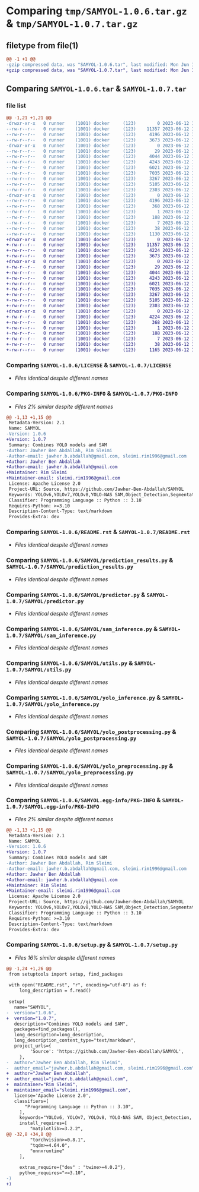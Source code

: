 # Comparing `tmp/SAMYOL-1.0.6.tar.gz` & `tmp/SAMYOL-1.0.7.tar.gz`

## filetype from file(1)

```diff
@@ -1 +1 @@
-gzip compressed data, was "SAMYOL-1.0.6.tar", last modified: Mon Jun 12 10:21:50 2023, max compression
+gzip compressed data, was "SAMYOL-1.0.7.tar", last modified: Mon Jun 12 10:48:04 2023, max compression
```

## Comparing `SAMYOL-1.0.6.tar` & `SAMYOL-1.0.7.tar`

### file list

```diff
@@ -1,21 +1,21 @@
-drwxr-xr-x   0 runner    (1001) docker     (123)        0 2023-06-12 10:21:50.519127 SAMYOL-1.0.6/
--rw-r--r--   0 runner    (1001) docker     (123)    11357 2023-06-12 10:21:40.000000 SAMYOL-1.0.6/LICENSE
--rw-r--r--   0 runner    (1001) docker     (123)     4196 2023-06-12 10:21:50.519127 SAMYOL-1.0.6/PKG-INFO
--rw-r--r--   0 runner    (1001) docker     (123)     3673 2023-06-12 10:21:40.000000 SAMYOL-1.0.6/README.rst
-drwxr-xr-x   0 runner    (1001) docker     (123)        0 2023-06-12 10:21:50.519127 SAMYOL-1.0.6/SAMYOL/
--rw-r--r--   0 runner    (1001) docker     (123)       29 2023-06-12 10:21:40.000000 SAMYOL-1.0.6/SAMYOL/__init__.py
--rw-r--r--   0 runner    (1001) docker     (123)     4044 2023-06-12 10:21:40.000000 SAMYOL-1.0.6/SAMYOL/prediction_results.py
--rw-r--r--   0 runner    (1001) docker     (123)     4243 2023-06-12 10:21:40.000000 SAMYOL-1.0.6/SAMYOL/predictor.py
--rw-r--r--   0 runner    (1001) docker     (123)     6021 2023-06-12 10:21:40.000000 SAMYOL-1.0.6/SAMYOL/sam_inference.py
--rw-r--r--   0 runner    (1001) docker     (123)     7035 2023-06-12 10:21:40.000000 SAMYOL-1.0.6/SAMYOL/utils.py
--rw-r--r--   0 runner    (1001) docker     (123)     3267 2023-06-12 10:21:40.000000 SAMYOL-1.0.6/SAMYOL/yolo_inference.py
--rw-r--r--   0 runner    (1001) docker     (123)     5105 2023-06-12 10:21:40.000000 SAMYOL-1.0.6/SAMYOL/yolo_postprocessing.py
--rw-r--r--   0 runner    (1001) docker     (123)     2303 2023-06-12 10:21:40.000000 SAMYOL-1.0.6/SAMYOL/yolo_preprocessing.py
-drwxr-xr-x   0 runner    (1001) docker     (123)        0 2023-06-12 10:21:50.519127 SAMYOL-1.0.6/SAMYOL.egg-info/
--rw-r--r--   0 runner    (1001) docker     (123)     4196 2023-06-12 10:21:50.000000 SAMYOL-1.0.6/SAMYOL.egg-info/PKG-INFO
--rw-r--r--   0 runner    (1001) docker     (123)      368 2023-06-12 10:21:50.000000 SAMYOL-1.0.6/SAMYOL.egg-info/SOURCES.txt
--rw-r--r--   0 runner    (1001) docker     (123)        1 2023-06-12 10:21:50.000000 SAMYOL-1.0.6/SAMYOL.egg-info/dependency_links.txt
--rw-r--r--   0 runner    (1001) docker     (123)      188 2023-06-12 10:21:50.000000 SAMYOL-1.0.6/SAMYOL.egg-info/requires.txt
--rw-r--r--   0 runner    (1001) docker     (123)        7 2023-06-12 10:21:50.000000 SAMYOL-1.0.6/SAMYOL.egg-info/top_level.txt
--rw-r--r--   0 runner    (1001) docker     (123)       38 2023-06-12 10:21:50.519127 SAMYOL-1.0.6/setup.cfg
--rw-r--r--   0 runner    (1001) docker     (123)     1130 2023-06-12 10:21:40.000000 SAMYOL-1.0.6/setup.py
+drwxr-xr-x   0 runner    (1001) docker     (123)        0 2023-06-12 10:48:04.788470 SAMYOL-1.0.7/
+-rw-r--r--   0 runner    (1001) docker     (123)    11357 2023-06-12 10:47:50.000000 SAMYOL-1.0.7/LICENSE
+-rw-r--r--   0 runner    (1001) docker     (123)     4224 2023-06-12 10:48:04.788470 SAMYOL-1.0.7/PKG-INFO
+-rw-r--r--   0 runner    (1001) docker     (123)     3673 2023-06-12 10:47:50.000000 SAMYOL-1.0.7/README.rst
+drwxr-xr-x   0 runner    (1001) docker     (123)        0 2023-06-12 10:48:04.784470 SAMYOL-1.0.7/SAMYOL/
+-rw-r--r--   0 runner    (1001) docker     (123)       29 2023-06-12 10:47:50.000000 SAMYOL-1.0.7/SAMYOL/__init__.py
+-rw-r--r--   0 runner    (1001) docker     (123)     4044 2023-06-12 10:47:50.000000 SAMYOL-1.0.7/SAMYOL/prediction_results.py
+-rw-r--r--   0 runner    (1001) docker     (123)     4243 2023-06-12 10:47:50.000000 SAMYOL-1.0.7/SAMYOL/predictor.py
+-rw-r--r--   0 runner    (1001) docker     (123)     6021 2023-06-12 10:47:50.000000 SAMYOL-1.0.7/SAMYOL/sam_inference.py
+-rw-r--r--   0 runner    (1001) docker     (123)     7035 2023-06-12 10:47:50.000000 SAMYOL-1.0.7/SAMYOL/utils.py
+-rw-r--r--   0 runner    (1001) docker     (123)     3267 2023-06-12 10:47:50.000000 SAMYOL-1.0.7/SAMYOL/yolo_inference.py
+-rw-r--r--   0 runner    (1001) docker     (123)     5105 2023-06-12 10:47:50.000000 SAMYOL-1.0.7/SAMYOL/yolo_postprocessing.py
+-rw-r--r--   0 runner    (1001) docker     (123)     2303 2023-06-12 10:47:50.000000 SAMYOL-1.0.7/SAMYOL/yolo_preprocessing.py
+drwxr-xr-x   0 runner    (1001) docker     (123)        0 2023-06-12 10:48:04.788470 SAMYOL-1.0.7/SAMYOL.egg-info/
+-rw-r--r--   0 runner    (1001) docker     (123)     4224 2023-06-12 10:48:04.000000 SAMYOL-1.0.7/SAMYOL.egg-info/PKG-INFO
+-rw-r--r--   0 runner    (1001) docker     (123)      368 2023-06-12 10:48:04.000000 SAMYOL-1.0.7/SAMYOL.egg-info/SOURCES.txt
+-rw-r--r--   0 runner    (1001) docker     (123)        1 2023-06-12 10:48:04.000000 SAMYOL-1.0.7/SAMYOL.egg-info/dependency_links.txt
+-rw-r--r--   0 runner    (1001) docker     (123)      188 2023-06-12 10:48:04.000000 SAMYOL-1.0.7/SAMYOL.egg-info/requires.txt
+-rw-r--r--   0 runner    (1001) docker     (123)        7 2023-06-12 10:48:04.000000 SAMYOL-1.0.7/SAMYOL.egg-info/top_level.txt
+-rw-r--r--   0 runner    (1001) docker     (123)       38 2023-06-12 10:48:04.788470 SAMYOL-1.0.7/setup.cfg
+-rw-r--r--   0 runner    (1001) docker     (123)     1165 2023-06-12 10:47:50.000000 SAMYOL-1.0.7/setup.py
```

### Comparing `SAMYOL-1.0.6/LICENSE` & `SAMYOL-1.0.7/LICENSE`

 * *Files identical despite different names*

### Comparing `SAMYOL-1.0.6/PKG-INFO` & `SAMYOL-1.0.7/PKG-INFO`

 * *Files 2% similar despite different names*

```diff
@@ -1,13 +1,15 @@
 Metadata-Version: 2.1
 Name: SAMYOL
-Version: 1.0.6
+Version: 1.0.7
 Summary: Combines YOLO models and SAM
-Author: Jawher Ben Abdallah, Rim Sleimi
-Author-email: jawher.b.abdallah@gmail.com, sleimi.rim1996@gmail.com
+Author: Jawher Ben Abdallah
+Author-email: jawher.b.abdallah@gmail.com
+Maintainer: Rim Sleimi
+Maintainer-email: sleimi.rim1996@gmail.com
 License: Apache License 2.0
 Project-URL: Source, https://github.com/Jawher-Ben-Abdallah/SAMYOL
 Keywords: YOLOv6,YOLOv7,YOLOv8,YOLO-NAS SAM,Object_Detection,Segmentation
 Classifier: Programming Language :: Python :: 3.10
 Requires-Python: >=3.10
 Description-Content-Type: text/markdown
 Provides-Extra: dev
```

### Comparing `SAMYOL-1.0.6/README.rst` & `SAMYOL-1.0.7/README.rst`

 * *Files identical despite different names*

### Comparing `SAMYOL-1.0.6/SAMYOL/prediction_results.py` & `SAMYOL-1.0.7/SAMYOL/prediction_results.py`

 * *Files identical despite different names*

### Comparing `SAMYOL-1.0.6/SAMYOL/predictor.py` & `SAMYOL-1.0.7/SAMYOL/predictor.py`

 * *Files identical despite different names*

### Comparing `SAMYOL-1.0.6/SAMYOL/sam_inference.py` & `SAMYOL-1.0.7/SAMYOL/sam_inference.py`

 * *Files identical despite different names*

### Comparing `SAMYOL-1.0.6/SAMYOL/utils.py` & `SAMYOL-1.0.7/SAMYOL/utils.py`

 * *Files identical despite different names*

### Comparing `SAMYOL-1.0.6/SAMYOL/yolo_inference.py` & `SAMYOL-1.0.7/SAMYOL/yolo_inference.py`

 * *Files identical despite different names*

### Comparing `SAMYOL-1.0.6/SAMYOL/yolo_postprocessing.py` & `SAMYOL-1.0.7/SAMYOL/yolo_postprocessing.py`

 * *Files identical despite different names*

### Comparing `SAMYOL-1.0.6/SAMYOL/yolo_preprocessing.py` & `SAMYOL-1.0.7/SAMYOL/yolo_preprocessing.py`

 * *Files identical despite different names*

### Comparing `SAMYOL-1.0.6/SAMYOL.egg-info/PKG-INFO` & `SAMYOL-1.0.7/SAMYOL.egg-info/PKG-INFO`

 * *Files 2% similar despite different names*

```diff
@@ -1,13 +1,15 @@
 Metadata-Version: 2.1
 Name: SAMYOL
-Version: 1.0.6
+Version: 1.0.7
 Summary: Combines YOLO models and SAM
-Author: Jawher Ben Abdallah, Rim Sleimi
-Author-email: jawher.b.abdallah@gmail.com, sleimi.rim1996@gmail.com
+Author: Jawher Ben Abdallah
+Author-email: jawher.b.abdallah@gmail.com
+Maintainer: Rim Sleimi
+Maintainer-email: sleimi.rim1996@gmail.com
 License: Apache License 2.0
 Project-URL: Source, https://github.com/Jawher-Ben-Abdallah/SAMYOL
 Keywords: YOLOv6,YOLOv7,YOLOv8,YOLO-NAS SAM,Object_Detection,Segmentation
 Classifier: Programming Language :: Python :: 3.10
 Requires-Python: >=3.10
 Description-Content-Type: text/markdown
 Provides-Extra: dev
```

### Comparing `SAMYOL-1.0.6/setup.py` & `SAMYOL-1.0.7/setup.py`

 * *Files 16% similar despite different names*

```diff
@@ -1,24 +1,26 @@
 from setuptools import setup, find_packages
 
 with open("README.rst", "r", encoding="utf-8") as f:
     long_description = f.read()
 
 setup(
   name="SAMYOL",
-  version="1.0.6",
+  version="1.0.7",
   description="Combines YOLO models and SAM",
   packages=find_packages(),
   long_description=long_description,
   long_description_content_type="text/markdown",
   project_urls={
         'Source': 'https://github.com/Jawher-Ben-Abdallah/SAMYOL',
     },
-  author="Jawher Ben Abdallah, Rim Sleimi",
-  author_email="jawher.b.abdallah@gmail.com, sleimi.rim1996@gmail.com",
+  author="Jawher Ben Abdallah",
+  author_email="jawher.b.abdallah@gmail.com",
+  maintainer="Rim Sleimi",
+  maintainer_email="sleimi.rim1996@gmail.com",
   license='Apache License 2.0',
   classifiers=[
       "Programming Language :: Python :: 3.10",
     ],
     keywords="YOLOv6, YOLOv7, YOLOv8, YOLO-NAS SAM, Object_Detection, Segmentation",
     install_requires=[
         "matplotlib>=3.2.2",
@@ -32,8 +34,8 @@
         "torchvision>=0.8.1",
         "tqdm>=4.64.0", 
         "onnxruntime"
     ],
     
     extras_require={"dev" : "twine>=4.0.2"},
     python_requires=">=3.10",
-)
+)
```

